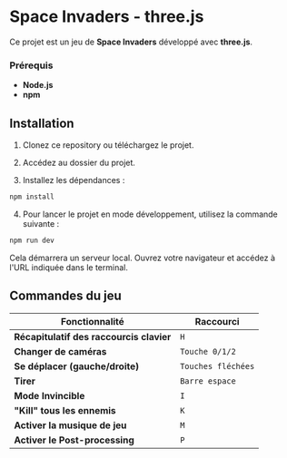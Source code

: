 # Space Invaders - three.js

Ce projet est un jeu de **Space Invaders** développé avec **three.js**.

### Prérequis

- **Node.js** 
- **npm** 

## Installation

1. Clonez ce repository ou téléchargez le projet.

2. Accédez au dossier du projet.

3. Installez les dépendances :
```bash
npm install 
```
4. Pour lancer le projet en mode développement, utilisez la commande suivante :
```bash
npm run dev
```
Cela démarrera un serveur local. Ouvrez votre navigateur et accédez à l'URL indiquée dans le terminal.

## Commandes du jeu

| Fonctionnalité                            | Raccourci         |
|-------------------------------------------|-------------------|
| **Récapitulatif des raccourcis clavier**  | `H`               |
| **Changer de caméras**                    | `Touche 0/1/2`    |
| **Se déplacer (gauche/droite)**           | `Touches fléchées`|
| **Tirer**                                 | `Barre espace`    |
| **Mode Invincible**                       | `I`               |
| **"Kill" tous les ennemis**               | `K`               |
| **Activer la musique de jeu**             | `M`               |
| **Activer le Post-processing**            | `P`               |
